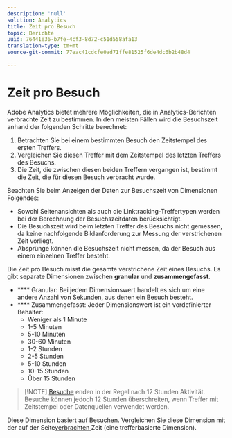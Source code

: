 ```yaml
---
description: 'null'
solution: Analytics
title: Zeit pro Besuch
topic: Berichte
uuid: 76441e36-b7fe-4cf3-8d72-c51d558afa13
translation-type: tm+mt
source-git-commit: 77eac41cdcfe0ad71ffe81525f6de4dc6b2b48d4

---
```



# Zeit pro Besuch

Adobe Analytics bietet mehrere Möglichkeiten, die in Analytics-Berichten verbrachte Zeit zu bestimmen. In den meisten Fällen wird die Besuchszeit anhand der folgenden Schritte berechnet:

1. Betrachten Sie bei einem bestimmten Besuch den Zeitstempel des ersten Treffers.
2. Vergleichen Sie diesen Treffer mit dem Zeitstempel des letzten Treffers des Besuchs.
3. Die Zeit, die zwischen diesen beiden Treffern vergangen ist, bestimmt die Zeit, die für diesen Besuch verbracht wurde.

Beachten Sie beim Anzeigen der Daten zur Besuchszeit von Dimensionen Folgendes:

* Sowohl Seitenansichten als auch die Linktracking-Treffertypen werden bei der Berechnung der Besuchszeitdaten berücksichtigt.
* Die Besuchszeit wird beim letzten Treffer des Besuchs nicht gemessen, da keine nachfolgende Bildanforderung zur Messung der verstrichenen Zeit vorliegt.
* Absprünge können die Besuchszeit nicht messen, da der Besuch aus einem einzelnen Treffer besteht.

Die Zeit pro Besuch misst die gesamte verstrichene Zeit eines Besuchs. Es gibt separate Dimensionen zwischen **granular** und **zusammengefasst**.

* **** Granular: Bei jedem Dimensionswert handelt es sich um eine andere Anzahl von Sekunden, aus denen ein Besuch besteht.
* **** Zusammengefasst: Jeder Dimensionswert ist ein vordefinierter Behälter:
   * Weniger als 1 Minute
   * 1-5 Minuten
   * 5-10 Minuten
   * 30-60 Minuten
   * 1-2 Stunden
   * 2-5 Stunden
   * 5-10 Stunden
   * 10-15 Stunden
   * Über 15 Stunden

> [!NOTE] [Besuche](../c-metrics/metrics-visit.md) enden in der Regel nach 12 Stunden Aktivität. Besuche können jedoch 12 Stunden überschreiten, wenn Treffer mit Zeitstempel oder Datenquellen verwendet werden.

Diese Dimension basiert auf Besuchen. Vergleichen Sie diese Dimension mit der auf der Seite[verbrachten ](reports-time-spent-on-page.md)Zeit (eine trefferbasierte Dimension).
